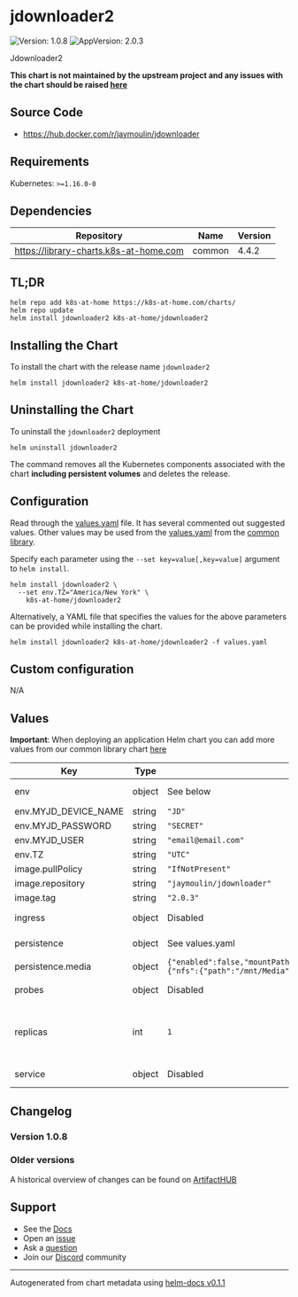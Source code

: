 # jdownloader2

![Version: 1.0.8](https://img.shields.io/badge/Version-1.0.8-informational?style=flat-square) ![AppVersion: 2.0.3](https://img.shields.io/badge/AppVersion-2.0.3-informational?style=flat-square)

Jdownloader2

**This chart is not maintained by the upstream project and any issues with the chart should be raised [here](https://github.com/k8s-at-home/charts/issues/new/choose)**

## Source Code

* <https://hub.docker.com/r/jaymoulin/jdownloader>

## Requirements

Kubernetes: `>=1.16.0-0`

## Dependencies

| Repository | Name | Version |
|------------|------|---------|
| https://library-charts.k8s-at-home.com | common | 4.4.2 |

## TL;DR

```console
helm repo add k8s-at-home https://k8s-at-home.com/charts/
helm repo update
helm install jdownloader2 k8s-at-home/jdownloader2
```

## Installing the Chart

To install the chart with the release name `jdownloader2`

```console
helm install jdownloader2 k8s-at-home/jdownloader2
```

## Uninstalling the Chart

To uninstall the `jdownloader2` deployment

```console
helm uninstall jdownloader2
```

The command removes all the Kubernetes components associated with the chart **including persistent volumes** and deletes the release.

## Configuration

Read through the [values.yaml](./values.yaml) file. It has several commented out suggested values.
Other values may be used from the [values.yaml](https://github.com/k8s-at-home/library-charts/tree/main/charts/stable/common/values.yaml) from the [common library](https://github.com/k8s-at-home/library-charts/tree/main/charts/stable/common).

Specify each parameter using the `--set key=value[,key=value]` argument to `helm install`.

```console
helm install jdownloader2 \
  --set env.TZ="America/New York" \
    k8s-at-home/jdownloader2
```

Alternatively, a YAML file that specifies the values for the above parameters can be provided while installing the chart.

```console
helm install jdownloader2 k8s-at-home/jdownloader2 -f values.yaml
```

## Custom configuration

N/A

## Values

**Important**: When deploying an application Helm chart you can add more values from our common library chart [here](https://github.com/k8s-at-home/library-charts/tree/main/charts/stable/common)

| Key | Type | Default | Description |
|-----|------|---------|-------------|
| env | object | See below | environment variables. See more environment variables in the [emby documentation](https://emby.org/docs) |
| env.MYJD_DEVICE_NAME | string | `"JD"` | Set MyJD Devicename |
| env.MYJD_PASSWORD | string | `"SECRET"` | Set MyJD Password > use secretKeyRef: |
| env.MYJD_USER | string | `"email@email.com"` | Set MyJD Username |
| env.TZ | string | `"UTC"` | Set the container timezone |
| image.pullPolicy | string | `"IfNotPresent"` | image pull policy |
| image.repository | string | `"jaymoulin/jdownloader"` | image repository |
| image.tag | string | `"2.0.3"` | image tag |
| ingress | object | Disabled | Enable and configure ingress settings for the chart under this key. |
| persistence | object | See values.yaml | Configure persistence settings for the chart under this key. |
| persistence.media | object | `{"enabled":false,"mountPath":"/opt/JDownloader/Downloads","readOnly":false,"type":"custom","volumeSpec":{"nfs":{"path":"/mnt/Media","server":"10.0.0.1"}}}` | use NFS for download folders |
| probes | object | Disabled | Configures probes for the chart. Normally this does not need to be modified. |
| replicas | int | `1` |  IMPORTANT NOTE This chart inherits from our common library chart. You can check the default values/options here: https://github.com/k8s-at-home/library-charts/tree/main/charts/stable/common/values.yaml |
| service | object | Disabled | Configures service settings for the chart. Normally this does not need to be modified. |

## Changelog

### Version 1.0.8

### Older versions

A historical overview of changes can be found on [ArtifactHUB](https://artifacthub.io/packages/helm/k8s-at-home/jdownloader2?modal=changelog)

## Support

- See the [Docs](https://docs.k8s-at-home.com/our-helm-charts/getting-started/)
- Open an [issue](https://github.com/k8s-at-home/charts/issues/new/choose)
- Ask a [question](https://github.com/k8s-at-home/organization/discussions)
- Join our [Discord](https://discord.gg/sTMX7Vh) community

----------------------------------------------
Autogenerated from chart metadata using [helm-docs v0.1.1](https://github.com/k8s-at-home/helm-docs/releases/v0.1.1)
